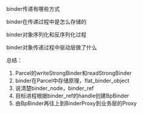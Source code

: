 binder传递有哪些方式

binder在传递过程中是怎么存储的

binder对象序列化和反序列化过程

binder对象传递过程中驱动层做了什么

总结：

1. Parcel的writeStrongBinder和readStrongBinder
2. binder在Parcel中存储原理，flat_binder_object
3. 说清楚binder_node，binder_ref
4. 目标进程根据binder_ref的handle创建BpBinder
5. 由BpBinder再往上到BinderProxy到业务层的Proxy

